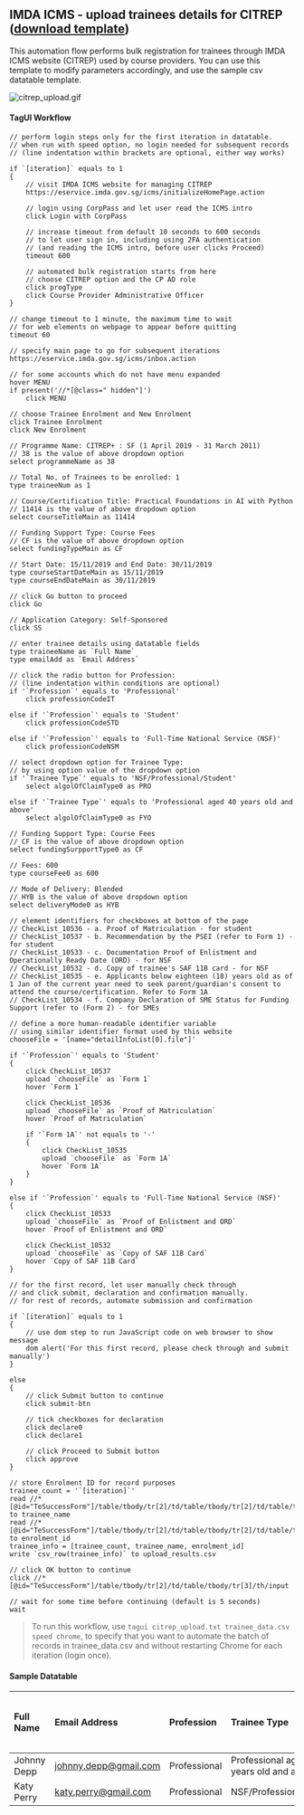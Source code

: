 ## IMDA ICMS - upload trainees details for CITREP ([download template](https://github.com/aimakerspace/TagUI-Bricks/releases/download/v1.0.0/IMDA-ICMS-CITREP.zip))

This automation flow performs bulk registration for trainees through IMDA ICMS website (CITREP) used by course providers. You can use this template to modify parameters accordingly, and use the sample csv datatable template.

![citrep_upload.gif](https://raw.githubusercontent.com/aimakerspace/TagUI-Bricks/master/IMDA-ICMS-CITREP/citrep_upload.gif)

#### TagUI Workflow

```
// perform login steps only for the first iteration in datatable.
// when run with speed option, no login needed for subsequent records
// (line indentation within brackets are optional, either way works)

if `[iteration]` equals to 1
{
    // visit IMDA ICMS website for managing CITREP
    https://eservice.imda.gov.sg/icms/initializeHomePage.action

    // login using CorpPass and let user read the ICMS intro
    click Login with CorpPass

    // increase timeout from default 10 seconds to 600 seconds
    // to let user sign in, including using 2FA authentication
    // (and reading the ICMS intro, before user clicks Proceed)
    timeout 600

    // automated bulk registration starts from here
    // choose CITREP option and the CP AO role
    click progType
    click Course Provider Administrative Officer
}

// change timeout to 1 minute, the maximum time to wait
// for web elements on webpage to appear before quitting
timeout 60

// specify main page to go for subsequent iterations
https://eservice.imda.gov.sg/icms/inbox.action

// for some accounts which do not have menu expanded
hover MENU
if present('//*[@class=" hidden"]')
    click MENU
 
// choose Trainee Enrolment and New Enrolment
click Trainee Enrolment
click New Enrolment

// Programme Name: CITREP+ : SF (1 April 2019 - 31 March 2011)
// 38 is the value of above dropdown option
select programmeName as 38

// Total No. of Trainees to be enrolled: 1
type traineeNum as 1

// Course/Certification Title: Practical Foundations in AI with Python
// 11414 is the value of above dropdown option
select courseTitleMain as 11414

// Funding Support Type: Course Fees
// CF is the value of above dropdown option
select fundingTypeMain as CF

// Start Date: 15/11/2019 and End Date: 30/11/2019
type courseStartDateMain as 15/11/2019
type courseEndDateMain as 30/11/2019

// click Go button to proceed
click Go

// Application Category: Self-Sponsored
click SS

// enter trainee details using datatable fields
type traineeName as `Full Name`
type emailAdd as `Email Address`

// click the radio button for Profession:
// (line indentation within conditions are optional)
if '`Profession`' equals to 'Professional'
    click professionCodeIT

else if '`Profession`' equals to 'Student'
    click professionCodeSTD

else if '`Profession`' equals to 'Full-Time National Service (NSF)'
    click professionCodeNSM

// select dropdown option for Trainee Type:
// by using option value of the dropdown option
if '`Trainee Type`' equals to 'NSF/Professional/Student'
    select algolOfClaimType0 as PRO

else if '`Trainee Type`' equals to 'Professional aged 40 years old and above'
    select algolOfClaimType0 as FYO

// Funding Support Type: Course Fees
// CF is the value of above dropdown option
select fundingSurpportType0 as CF

// Fees: 600
type courseFee0 as 600

// Mode of Delivery: Blended
// HYB is the value of above dropdown option
select deliveryMode0 as HYB

// element identifiers for checkboxes at bottom of the page
// CheckList_10536 - a. Proof of Matriculation - for student
// CheckList_10537 - b. Recommendation by the PSEI (refer to Form 1) - for student
// CheckList_10533 - c. Documentation Proof of Enlistment and Operationally Ready Date (ORD) - for NSF
// CheckList_10532 - d. Copy of trainee's SAF 11B card - for NSF
// CheckList_10535 - e. Applicants below eighteen (18) years old as of 1 Jan of the current year need to seek parent/guardian's consent to attend the course/certification. Refer to Form 1A
// CheckList_10534 - f. Company Declaration of SME Status for Funding Support (refer to (Form 2) - for SMEs 

// define a more human-readable identifier variable
// using similar identifier format used by this website
chooseFile = '[name="detailInfoList[0].file"]'

if '`Profession`' equals to 'Student'
{
    click CheckList_10537
    upload `chooseFile` as `Form 1` 
    hover `Form 1`

    click CheckList_10536
    upload `chooseFile` as `Proof of Matriculation`
    hover `Proof of Matriculation`

    if '`Form 1A`' not equals to '-'
    {
        click CheckList_10535
        upload `chooseFile` as `Form 1A`
        hover `Form 1A`
    }
}

else if '`Profession`' equals to 'Full-Time National Service (NSF)'
{
    click CheckList_10533
    upload `chooseFile` as `Proof of Enlistment and ORD`
    hover `Proof of Enlistment and ORD`

    click CheckList_10532
    upload `chooseFile` as `Copy of SAF 11B Card`
    hover `Copy of SAF 11B Card`
}

// for the first record, let user manually check through
// and click submit, declaration and confirmation manually.
// for rest of records, automate submission and confirmation

if `[iteration]` equals to 1
{
    // use dom step to run JavaScript code on web browser to show message
    dom alert('For this first record, please check through and submit manually')
}

else
{
    // click Submit button to continue
    click submit-btn

    // tick checkboxes for declaration
    click declare0
    click declare1

    // click Proceed to Submit button
    click approve
}

// store Enrolment ID for record purposes
trainee_count = '`[iteration]`'
read //*[@id="TeSuccessForm"]/table/tbody/tr[2]/td/table/tbody/tr[2]/td/table/tbody/tr[2]/td[2]/table/tbody/tr/td[1]/span to trainee_name
read //*[@id="TeSuccessForm"]/table/tbody/tr[2]/td/table/tbody/tr[2]/td/table/tbody/tr[2]/td[2]/table/tbody/tr/td[3]/span to enrolment_id
trainee_info = [trainee_count, trainee_name, enrolment_id]
write `csv_row(trainee_info)` to upload_results.csv

// click OK button to continue
click //*[@id="TeSuccessForm"]/table/tbody/tr[2]/td/table/tbody/tr[3]/th/input

// wait for some time before continuing (default is 5 seconds)
wait
```

>To run this workflow, use `tagui citrep_upload.txt trainee_data.csv speed chrome`, to specify that you want to automate the batch of records in trainee_data.csv and without restarting Chrome for each iteration (login once).

#### Sample Datatable

Full Name|Email Address|Profession|Trainee Type|Form 1|Proof of Matriculation|Form 1A|Proof of Enlistment and ORD|Copy of SAF 11B Card
:--------|:------------|:---------|:-----------|:-----|:---------------------|:------|:--------------------------|:---------------------
Johnny Depp|johnny.depp@gmail.com|Professional|Professional aged 40 years old and above|-|-|-|-|-
Katy Perry|katy.perry@gmail.com|Professional|NSF/Professional/Student|Form_1.pdf|Matriculation.pdf|-|-|-
